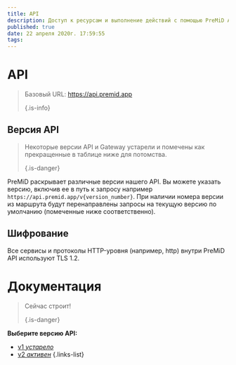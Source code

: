```yaml
---
title: API
description: Доступ к ресурсам и выполнение действий с помощью PreMiD API
published: true
date: 22 апреля 2020г. 17:59:55
tags:
---
```


# API

> Базовый URL: https://api.premid.app 
> 
> {.is-info}

## Версия API
> Некоторые версии API и Gateway устарели и помечены как прекращенные в таблице ниже для потомства. 
> 
> {.is-danger}

PreMiD раскрывает различные версии нашего API. Вы можете указать версию, включив ее в путь к запросу например `https://api.premid.app/v{version_number}`. При наличии номера версии из маршрута будут перенаправлены запросы на текущую версию по умолчанию (помеченные ниже соответственно).

## Шифрование

Все сервисы и протоколы HTTP-уровня (например, http) внутри PreMiD API используют TLS 1.2.

# Документация
> Сейчас строит! 
> 
> {.is-danger}

**Выберите версию API:**
- [v1 *устарело*](/dev/api/v1)
- [v2 *активен*](/dev/api/v2)
{.links-list}